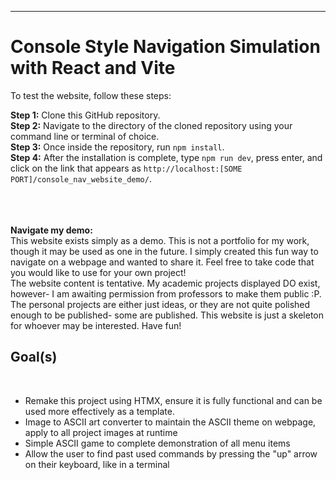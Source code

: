 <hr>
<h1>Console Style Navigation Simulation with React and Vite</h1>
<p>To test the website, follow these steps:</p>
<p><strong>Step 1:</strong> Clone this GitHub repository.<br>
<strong>Step 2:</strong> Navigate to the directory of the cloned repository using your command line or terminal of choice.
<br>
<strong>Step 3:</strong> Once inside the repository, run <code>npm install</code>.
<br>
<strong>Step 4:</strong> After the installation is complete, type <code>npm run dev</code>, press enter, and click on the link that appears as <code>http://localhost:[SOME PORT]/console_nav_website_demo/</code>.</p>
<br>
<br>
<br>
<strong>Navigate my demo:</strong> <br>
This website exists simply as a demo. This is not a portfolio for my work, though it may be used as one in the future. I simply created this fun way to navigate on a webpage and wanted to share it. Feel free to take code that you would like to use for your own project!<br>
The website content is tentative. My academic projects displayed DO exist, however- I am awaiting permission from professors to make them public :P. The personal projects are either just ideas, or they are not quite polished enough to be published- some are published. This website is just a skeleton for whoever may be interested. Have fun! <br>


<h2>Goal(s)</h2><br>
<ul>
<li> Remake this project using HTMX, ensure it is fully functional and can be used more effectively as a template. </li>
<li> Image to ASCII art converter to maintain the ASCII theme on webpage, apply to all project images at runtime </li>
<li> Simple ASCII game to complete demonstration of all menu items </li>
<li> Allow the user to find past used commands by pressing the "up" arrow on their keyboard, like in a terminal </li>
</ul>
 
